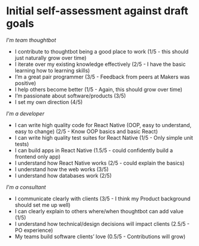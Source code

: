 # Initial self-assessment against draft goals

*I'm team thoughtbot*
* I contribute to thoughtbot being a good place to work (1/5 - this should just naturally grow over time)
* I iterate over my existing knowledge effectively (2/5 - I have the basic learning how to learning skills)
* I’m a great pair programmer (3/5 - Feedback from peers at Makers was positive)
* I help others become better (1/5 - Again, this should grow over time)
* I’m passionate about software/products (3/5)
* I set my own direction (4/5)

*I'm a developer*
* I can write high quality code for React Native (OOP, easy to understand, easy to change) (2/5 - Know OOP basics and basic React)
* I can write high quality test suites for React Native (1/5 - Only simple unit tests)
* I can build apps in React Native (1.5/5 - could confidently build a frontend only app)
* I understand how React Native works (2/5 - could explain the basics)
* I understand how the web works (3/5)
* I understand how databases work (2/5)

*I'm a consultant*
* I communicate clearly with clients (3/5 - I think my Product background should set me up well)
* I can clearly explain to others where/when thoughtbot can add value (1/5)
* I understand how technical/design decisions will impact clients (2.5/5 - PO experience)
* My teams build software clients’ love (0.5/5 - Contributions will grow)
